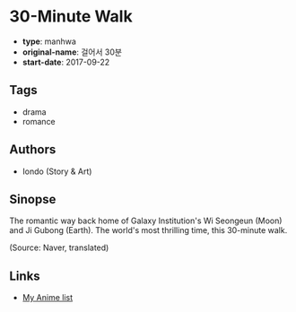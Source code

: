 # 30-Minute Walk

-   **type**: manhwa
-   **original-name**: 걸어서 30분
-   **start-date**: 2017-09-22

## Tags

-   drama
-   romance

## Authors

-   Iondo (Story & Art)

## Sinopse

The romantic way back home of Galaxy Institution's Wi Seongeun (Moon) and Ji Gubong (Earth). The world's most thrilling time, this 30-minute walk.

(Source: Naver, translated)

## Links

-   [My Anime list](https://myanimelist.net/manga/134733/30-Minute_Walk)
